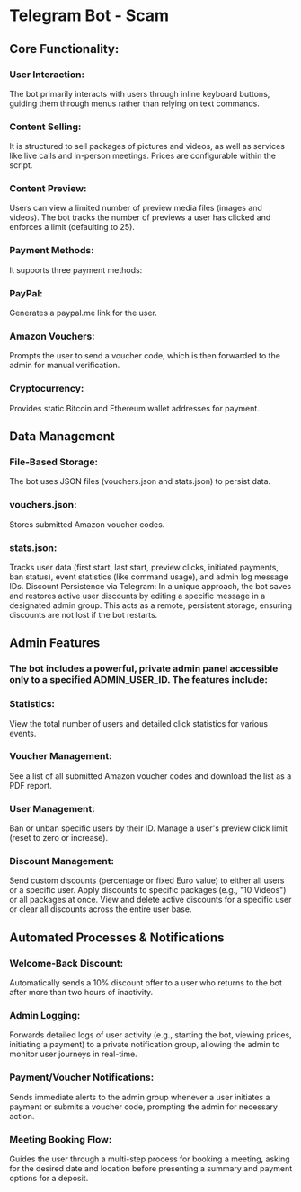 # Telegram Bot - Scam

## Core Functionality:

### User Interaction: 
The bot primarily interacts with users through inline keyboard buttons, guiding them through menus rather than relying on text commands.

### Content Selling:
It is structured to sell packages of pictures and videos, as well as services like live calls and in-person meetings. Prices are configurable within the script.

### Content Preview:
Users can view a limited number of preview media files (images and videos). The bot tracks the number of previews a user has clicked and enforces a limit (defaulting to 25).

### Payment Methods:
It supports three payment methods:

### PayPal:
Generates a paypal.me link for the user.

### Amazon Vouchers:
Prompts the user to send a voucher code, which is then forwarded to the admin for manual verification.

### Cryptocurrency:
Provides static Bitcoin and Ethereum wallet addresses for payment.

## Data Management

### File-Based Storage:
The bot uses JSON files (vouchers.json and stats.json) to persist data.

### vouchers.json:
Stores submitted Amazon voucher codes.

### stats.json:
Tracks user data (first start, last start, preview clicks, initiated payments, ban status), event statistics (like command usage), and admin log message IDs.
Discount Persistence via Telegram: In a unique approach, the bot saves and restores active user discounts by editing a specific message in a designated admin group. This acts as a remote, persistent storage, ensuring discounts are not lost if the bot restarts.

## Admin Features

### The bot includes a powerful, private admin panel accessible only to a specified ADMIN_USER_ID. The features include:

### Statistics:
View the total number of users and detailed click statistics for various events.

### Voucher Management:
See a list of all submitted Amazon voucher codes and download the list as a PDF report.

### User Management:
Ban or unban specific users by their ID.
Manage a user's preview click limit (reset to zero or increase).

### Discount Management:
Send custom discounts (percentage or fixed Euro value) to either all users or a specific user.
Apply discounts to specific packages (e.g., "10 Videos") or all packages at once.
View and delete active discounts for a specific user or clear all discounts across the entire user base.

## Automated Processes & Notifications

### Welcome-Back Discount:
Automatically sends a 10% discount offer to a user who returns to the bot after more than two hours of inactivity.

### Admin Logging:
Forwards detailed logs of user activity (e.g., starting the bot, viewing prices, initiating a payment) to a private notification group, allowing the admin to monitor user journeys in real-time.

### Payment/Voucher Notifications:
Sends immediate alerts to the admin group whenever a user initiates a payment or submits a voucher code, prompting the admin for necessary action.

### Meeting Booking Flow:
Guides the user through a multi-step process for booking a meeting, asking for the desired date and location before presenting a summary and payment options for a deposit.
